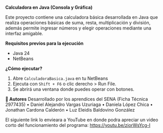 **Calculadora en Java (Consola y Gráfica)**

Este proyecto contiene una calculadora básica desarrollada en Java que realiza operaciones básicas de suma, resta, multiplicación y división, además permite ingresar números y elegir operaciones mediante una interfaz amigable.

**Requisitos previos para la ejecución** 

- Java 24
- NetBeans

**¿Cómo ejecutar?**

1. Abre `CalculadoraBasica.java` en tu NetBeans
2. Ejecuta con `Shift + F6` o clic derecho > Run File.
3. Se abrirá una ventana donde puedes operar con botones.

**👥 Autores**
Desarrollado por los aprendices del SENA (Ficha Técnica 2977435)
•	Daniel Alejandro Vargas Uzuriaga
•	Daniela López Chica
•	Jonathan Cardona Calderón
•	Luz Eleidis Baldovino González


El siguiente link lo envieara a YouTube en donde podra apreciar un video corto del funcionamiento del programa: https://youtu.be/ziorWsYcg-I
